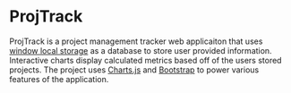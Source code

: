 # ProjTrack

ProjTrack is a project management tracker web applicaiton that uses [window local storage](https://developer.mozilla.org/en-US/docs/Web/API/Window/localStorage) as a database to store user provided information. Interactive charts display calculated metrics based off of the users stored projects. The project uses [Charts.js](https://www.chartjs.org/) and [Bootstrap](https://getbootstrap.com/) to power various features of the application. 
